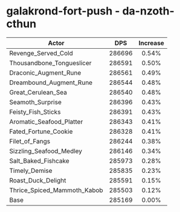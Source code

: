 # galakrond-fort-push - da-nzoth-cthun
| Actor | DPS | Increase |
|---|:---:|:---:|
|Revenge_Served_Cold|286696|0.54%|
|Thousandbone_Tongueslicer|286591|0.50%|
|Draconic_Augment_Rune|286561|0.49%|
|Dreambound_Augment_Rune|286544|0.48%|
|Great_Cerulean_Sea|286540|0.48%|
|Seamoth_Surprise|286396|0.43%|
|Feisty_Fish_Sticks|286391|0.43%|
|Aromatic_Seafood_Platter|286343|0.41%|
|Fated_Fortune_Cookie|286328|0.41%|
|Filet_of_Fangs|286244|0.38%|
|Sizzling_Seafood_Medley|286146|0.34%|
|Salt_Baked_Fishcake|285973|0.28%|
|Timely_Demise|285835|0.23%|
|Roast_Duck_Delight|285591|0.15%|
|Thrice_Spiced_Mammoth_Kabob|285503|0.12%|
|Base|285169|0.00%|
